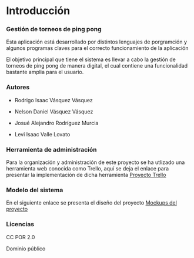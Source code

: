 # Introducción

### Gestión de torneos de ping pong


Esta aplicación está desarrollado por distintos lenguajes de porgramción y algunos programas claves para el correcto funcionamiento de la aplicación

El objetivo principal  que tiene el sistema es llevar a cabo la gestión de torneos de ping pong de manera digital,  el cual contiene una funcionalidad bastante amplia para el usuario.

### Autores


-  Rodrigo Isaac Vásquez Vásquez

- Nelson Daniel Vásquez Vásquez

- Josué Alejandro Rodríguez Murcia

-  Levi Isaac Valle Lovato

### Herramienta  de administración

Para la organización y administración de este proyecto se ha utlizado una herramienta web conocida como Trello, aquí se deja el enlace para presentar la implementación de dicha herramienta [Proyecto Trello](https://trello.com/invite/b/4Ic2coWF/ATTI1147e99f03dff1c3b714e8af56963d2443392853/proyecto-de-catedra "Proyecto Trello")

### Modelo del sistema

En el siguiente enlace se presenta el diseño del proyecto [Mockups del proyecto](https://balsamiq.cloud/stftzh8/pe25jhi "Mockups del proyecto")

### Licencias

CC POR 2.0

Dominio público
